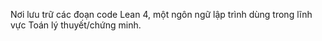 Nơi lưu trữ các đoạn code Lean 4, một ngôn ngữ lập trình dùng trong lĩnh vực Toán lý thuyết/chứng minh.
